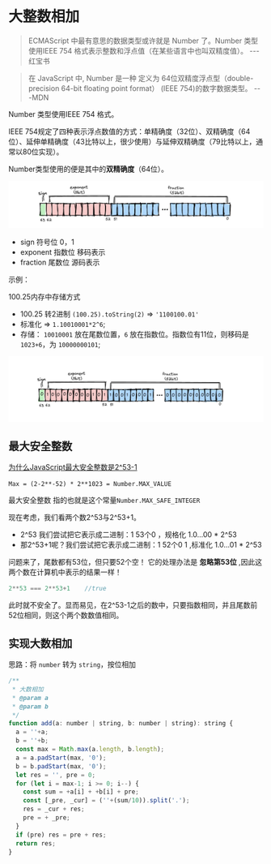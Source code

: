 # 大整数相加

> ECMAScript 中最有意思的数据类型或许就是 Number 了。Number 类型使用IEEE 754 格式表示整数和浮点值（在某些语言中也叫双精度值）。      ---红宝书

> 在 JavaScript 中, Number 是一种 定义为 64位双精度浮点型（double-precision 64-bit floating point format） (IEEE 754)的数字数据类型。    ---MDN

Number 类型使用IEEE 754 格式。

IEEE 754规定了四种表示浮点数值的方式：单精确度（32位）、双精确度（64位）、延伸单精确度（43比特以上，很少使用）与延伸双精确度（79比特以上，通常以80位实现）。

Number类型使用的便是其中的**双精确度**（64位）。

![image-20230802152953318](./img/大数相加_IEEE754.png)

- sign 符号位 0，1
- exponent 指数位 移码表示
- fraction 尾数位 源码表示

示例：

​100.25内存中存储方式

- 100.25 转2进制 `(100.25).toString(2)` => `'1100100.01'`
- 标准化 => `1.10010001*2^6`;
- 存储： `10010001` 放在尾数位置，`6` 放在指数位。指数位有11位，则移码是 `1023+6`，为 `10000000101`;

![image-20230802155442391](./img/大数相加_100.25.png)

## 最大安全整数

[为什么JavaScript最大安全整数是2^53-1](https://juejin.cn/post/6880143057930190855)

`Max = (2-2**-52) * 2**1023 = Number.MAX_VALUE`

最大安全整数 指的也就是这个常量`Number.MAX_SAFE_INTEGER`

现在考虑，我们看两个数2^53与2^53+1。

- 2^53 我们尝试把它表示成二进制：1 53个0 ，规格化 1.0...00 * 2^53
- 那2^53+1呢？我们尝试把它表示成二进制：1 52个0 1 ,标准化 1.0...01 * 2^53

问题来了，尾数都有53位，但只要52个空！ 它的处理办法是 **忽略第53位** ,因此这两个数在计算机中表示的结果一样！

``` js
2**53 === 2**53+1    //true
```

此时就不安全了。显而易见，在2^53-1之后的数中，只要指数相同，并且尾数前52位相同，则这个两个数数值相同。

## 实现大数相加

思路：将 `number` 转为 `string`，按位相加

``` javascript
/**
 * 大数相加
 * @param a 
 * @param b 
 */
function add(a: number | string, b: number | string): string {
  a = ''+a;
  b = ''+b;
  const max = Math.max(a.length, b.length);
  a = a.padStart(max, '0');
  b = b.padStart(max, '0');
  let res = '', pre = 0;
  for (let i = max-1; i >= 0; i--) {
    const sum = +a[i] + +b[i] + pre;
    const [_pre, _cur] = (''+(sum/10)).split('.');
    res = _cur + res;
    pre = + _pre;
  }
  if (pre) res = pre + res;
  return res;
}
``````
